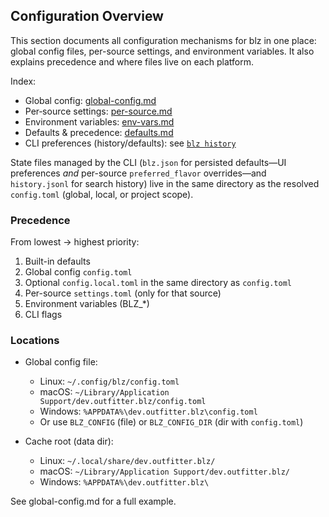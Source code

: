 ## Configuration Overview

This section documents all configuration mechanisms for blz in one place: global config files, per-source settings, and environment variables. It also explains precedence and where files live on each platform.

Index:
- Global config: [global-config.md](./global-config.md)
- Per‑source settings: [per-source.md](./per-source.md)
- Environment variables: [env-vars.md](./env-vars.md)
- Defaults & precedence: [defaults.md](./defaults.md)
- CLI preferences (history/defaults): see [`blz history`](../commands/history.md)

State files managed by the CLI (`blz.json` for persisted defaults—UI preferences _and_ per-source `preferred_flavor` overrides—and `history.jsonl` for search history) live in the same directory as the resolved `config.toml` (global, local, or project scope).

### Precedence

From lowest → highest priority:
1) Built-in defaults
2) Global config `config.toml`
3) Optional `config.local.toml` in the same directory as `config.toml`
4) Per-source `settings.toml` (only for that source)
5) Environment variables (BLZ_*)
6) CLI flags

### Locations

- Global config file:
  - Linux: `~/.config/blz/config.toml`
  - macOS: `~/Library/Application Support/dev.outfitter.blz/config.toml`
  - Windows: `%APPDATA%\dev.outfitter.blz\config.toml`
  - Or use `BLZ_CONFIG` (file) or `BLZ_CONFIG_DIR` (dir with `config.toml`)

- Cache root (data dir):
  - Linux: `~/.local/share/dev.outfitter.blz/`
  - macOS: `~/Library/Application Support/dev.outfitter.blz/`
  - Windows: `%APPDATA%\dev.outfitter.blz\`

See global-config.md for a full example.
